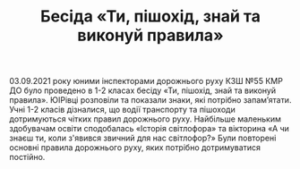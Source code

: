 ﻿---
title: Бесіда «Ти, пішохід, знай та виконуй правила»
---

03.09.2021 року юними інспекторами дорожнього руху КЗШ №55 КМР ДО було проведено в 1-2 класах бесіду «Ти, пішохід, знай та виконуй правила». ЮІРівці розповіли та показали знаки, які потрібно запам’ятати. Учні 1-2 класів дізналися, що водії транспорту та пішоходи дотримуються чітких правил дорожнього руху. Найбільше маленьким здобувачам освіти сподобалась «Історія світлофора» та вікторина «А чи знаєш ти, коли з'явився звичний для нас світлофор?» Були повторені основні правила дорожнього руху, яких потрібно дотримуватися постійно.

<slideshow />

